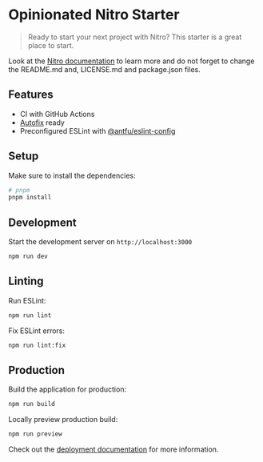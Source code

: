 # Opinionated Nitro Starter

> Ready to start your next project with Nitro? This starter is a great place to start.

Look at the [Nitro documentation](https://nitro.unjs.io/) to learn more and do not forget to change the README.md and, LICENSE.md and package.json files.

## Features

- CI with GitHub Actions
- [Autofix](https://autofix.ci) ready
- Preconfigured ESLint with [@antfu/eslint-config](https://github.com/antfu/eslint-config)

## Setup

Make sure to install the dependencies:

```bash
# pnpm
pnpm install
```

## Development

Start the development server on `http://localhost:3000`

```bash
npm run dev
```

## Linting

Run ESLint:

```bash
npm run lint
```

Fix ESLint errors:

```bash
npm run lint:fix
```

## Production

Build the application for production:

```bash
npm run build
```

Locally preview production build:

```bash
npm run preview
```

Check out the [deployment documentation](https://nitro.unjs.io/deploy) for more information.
